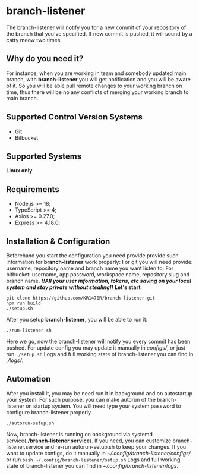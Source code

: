 
# branch-listener
The branch-listener will notify you for a new commit of your repository of the branch that you've specified.
If new commit is pushed, it will sound by a catty meow two times.
## Why do you need it?
For instance, when you are working in team and somebody updated main branch, with **branch-listener** you will get notification and you will be aware of it. So you will be able pull remote changes to your working branch on time, thus there will be no any conflicts of merging your working branch to main branch.
## Supported Control Version Systems
 - Git
 - Bitbucket
## Supported Systems
**Linux only**
## Requirements
 - Node.js >= 18;
 - TypeScript >= 4;
 - Axios >= 0.27.0;
 - Express >= 4.18.0;

## Installation & Configuration
Beforehand you start the configuration you need provide provide such information for **branch-listener** work properly:
For git you will need provide: username, repository name and branch name you want listen to;
For bitbucket: username, app password, workspace name, repository slug and branch name.
***‼️All your user information, tokens, etc saving on your local system and stay private without stealing‼️***
 **Let's start**
 
    git clone https://github.com/KR1470R/branch-listener.git
    npm run build
    ./setup.sh
After you setup **branch-listener**, you will be able to run it:

    ./run-listener.sh

Here we go, now the branch-listener will notify you every commit has been pushed.
For update config you may update it manually in *configs/*, or just run `./setup.sh`
Logs and full working state of branch-listener you can find in *./logs/*.

## Automation
After you install it, you may be need run it in background and on autostartup your system.
For such purpose, you can make autorun of the branch-listener on startup system.
You will need type your system password to configure branch-listener properly.

    ./autorun-setup.sh
Now, branch-listener is running on background via systemd service(**./branch-listener.service**).
If you need, you can customize branch-listener.service and re-run autorun-setup.sh to keep your changes.
If you want to update configs, do it manually in *~/.config/branch-listener/configs/* or run `bash ~/.config/branch-listener/setup.sh`
Logs and full working state of branch-listener you can find in *~/.config/branch-listener/logs*.
